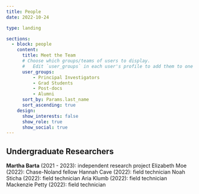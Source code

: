 ```yaml
---
title: People
date: 2022-10-24

type: landing

sections:
  - block: people
    content:
      title: Meet the Team
      # Choose which groups/teams of users to display.
      #   Edit `user_groups` in each user's profile to add them to one or more of these groups.
      user_groups:
          - Principal Investigators
          - Grad Students
          - Post-docs
          - Alumni
      sort_by: Params.last_name
      sort_ascending: true
    design:
      show_interests: false
      show_role: true
      show_social: true
---
```


## Undergraduate Researchers
**Martha Barta** (2021 - 2023): independent research project
Elizabeth Moe (2022): Chase-Noland fellow
Hannah Cave (2022): field technician
Noah Sticha (2022): field technician
Aria Klumb (2022): field technician
Mackenzie Petty (2022): field technician
